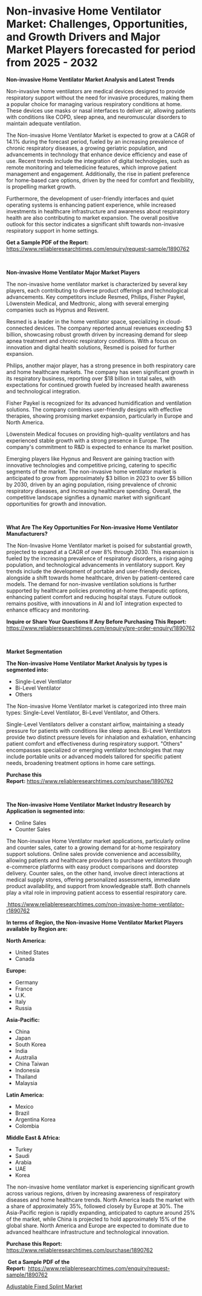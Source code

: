 <p><h1>Non-invasive Home Ventilator Market: Challenges, Opportunities, and Growth Drivers and Major Market Players forecasted for period from 2025 - 2032</h1></p><p><strong>Non-invasive Home Ventilator Market Analysis and Latest Trends</strong></p>
<p><p>Non-invasive home ventilators are medical devices designed to provide respiratory support without the need for invasive procedures, making them a popular choice for managing various respiratory conditions at home. These devices use masks or nasal interfaces to deliver air, allowing patients with conditions like COPD, sleep apnea, and neuromuscular disorders to maintain adequate ventilation.</p><p>The Non-invasive Home Ventilator Market is expected to grow at a CAGR of 14.1% during the forecast period, fueled by an increasing prevalence of chronic respiratory diseases, a growing geriatric population, and advancements in technology that enhance device efficiency and ease of use. Recent trends include the integration of digital technologies, such as remote monitoring and telemedicine features, which improve patient management and engagement. Additionally, the rise in patient preference for home-based care options, driven by the need for comfort and flexibility, is propelling market growth. </p><p>Furthermore, the development of user-friendly interfaces and quiet operating systems is enhancing patient experience, while increased investments in healthcare infrastructure and awareness about respiratory health are also contributing to market expansion. The overall positive outlook for this sector indicates a significant shift towards non-invasive respiratory support in home settings.</p></p>
<p><strong>Get a Sample PDF of the Report:&nbsp;</strong> <a href="https://www.reliableresearchtimes.com/enquiry/request-sample/1890762?utm_campaign=3274&utm_medium=2&utm_source=Github&utm_content=ia&utm_term=05032025&utm_id=non-invasive-home-ventilator">https://www.reliableresearchtimes.com/enquiry/request-sample/1890762</a></p>
<p>&nbsp;</p>
<p><strong>Non-invasive Home Ventilator Major Market Players</strong></p>
<p><p>The non-invasive home ventilator market is characterized by several key players, each contributing to diverse product offerings and technological advancements. Key competitors include Resmed, Philips, Fisher Paykel, Löwenstein Medical, and Medtronic, along with several emerging companies such as Hypnus and Resvent.</p><p>Resmed is a leader in the home ventilator space, specializing in cloud-connected devices. The company reported annual revenues exceeding $3 billion, showcasing robust growth driven by increasing demand for sleep apnea treatment and chronic respiratory conditions. With a focus on innovation and digital health solutions, Resmed is poised for further expansion.</p><p>Philips, another major player, has a strong presence in both respiratory care and home healthcare markets. The company has seen significant growth in its respiratory business, reporting over $18 billion in total sales, with expectations for continued growth fueled by increased health awareness and technological integration.</p><p>Fisher Paykel is recognized for its advanced humidification and ventilation solutions. The company combines user-friendly designs with effective therapies, showing promising market expansion, particularly in Europe and North America.</p><p>Löwenstein Medical focuses on providing high-quality ventilators and has experienced stable growth with a strong presence in Europe. The company's commitment to R&D is expected to enhance its market position.</p><p>Emerging players like Hypnus and Resvent are gaining traction with innovative technologies and competitive pricing, catering to specific segments of the market. The non-invasive home ventilator market is anticipated to grow from approximately $3 billion in 2023 to over $5 billion by 2030, driven by an aging population, rising prevalence of chronic respiratory diseases, and increasing healthcare spending. Overall, the competitive landscape signifies a dynamic market with significant opportunities for growth and innovation.</p></p>
<p>&nbsp;</p>
<p><strong>What Are The Key Opportunities For Non-invasive Home Ventilator Manufacturers?</strong></p>
<p><p>The Non-Invasive Home Ventilator market is poised for substantial growth, projected to expand at a CAGR of over 8% through 2030. This expansion is fueled by the increasing prevalence of respiratory disorders, a rising aging population, and technological advancements in ventilatory support. Key trends include the development of portable and user-friendly devices, alongside a shift towards home healthcare, driven by patient-centered care models. The demand for non-invasive ventilation solutions is further supported by healthcare policies promoting at-home therapeutic options, enhancing patient comfort and reducing hospital stays. Future outlook remains positive, with innovations in AI and IoT integration expected to enhance efficacy and monitoring.</p></p>
<p><strong>Inquire or Share Your Questions If Any Before Purchasing This Report:</strong> <a href="https://www.reliableresearchtimes.com/enquiry/pre-order-enquiry/1890762?utm_campaign=3274&utm_medium=2&utm_source=Github&utm_content=ia&utm_term=05032025&utm_id=non-invasive-home-ventilator">https://www.reliableresearchtimes.com/enquiry/pre-order-enquiry/1890762</a></p>
<p>&nbsp;</p>
<p><strong>Market Segmentation</strong></p>
<p><strong>The Non-invasive Home Ventilator Market Analysis by types is segmented into:</strong></p>
<p><ul><li>Single-Level Ventilator</li><li>Bi-Level Ventilator</li><li>Others</li></ul></p>
<p><p>The Non-invasive Home Ventilator market is categorized into three main types: Single-Level Ventilator, Bi-Level Ventilator, and Others. </p><p>Single-Level Ventilators deliver a constant airflow, maintaining a steady pressure for patients with conditions like sleep apnea. Bi-Level Ventilators provide two distinct pressure levels for inhalation and exhalation, enhancing patient comfort and effectiveness during respiratory support. "Others" encompasses specialized or emerging ventilator technologies that may include portable units or advanced models tailored for specific patient needs, broadening treatment options in home care settings.</p></p>
<p><strong>Purchase this Report:&nbsp;</strong><a href="https://www.reliableresearchtimes.com/purchase/1890762?utm_campaign=3274&utm_medium=2&utm_source=Github&utm_content=ia&utm_term=05032025&utm_id=non-invasive-home-ventilator">https://www.reliableresearchtimes.com/purchase/1890762</a></p>
<p>&nbsp;</p>
<p><strong>The Non-invasive Home Ventilator Market Industry Research by Application is segmented into:</strong></p>
<p><ul><li>Online Sales</li><li>Counter Sales</li></ul></p>
<p><p>The Non-invasive Home Ventilator market applications, particularly online and counter sales, cater to a growing demand for at-home respiratory support solutions. Online sales provide convenience and accessibility, allowing patients and healthcare providers to purchase ventilators through e-commerce platforms with easy product comparisons and doorstep delivery. Counter sales, on the other hand, involve direct interactions at medical supply stores, offering personalized assessments, immediate product availability, and support from knowledgeable staff. Both channels play a vital role in improving patient access to essential respiratory care.</p></p>
<p><a href="https://www.reliableresearchtimes.com/non-invasive-home-ventilator-r1890762?utm_campaign=3274&utm_medium=2&utm_source=Github&utm_content=ia&utm_term=05032025&utm_id=non-invasive-home-ventilator">&nbsp;https://www.reliableresearchtimes.com/non-invasive-home-ventilator-r1890762</a></p>
<p><strong>In terms of Region, the Non-invasive Home Ventilator Market Players available by Region are:</strong></p>
<p>
    <p> <strong> North America: </strong>
        <ul>
            <li>United States</li>
            <li>Canada</li>
        </ul>
        </p> 
    <p> <strong> Europe: </strong>
        <ul>
            <li>Germany</li>
            <li>France</li>
            <li>U.K.</li>
            <li>Italy</li>
            <li>Russia</li>
        </ul>
        </p> 
    <p> <strong> Asia-Pacific: </strong>
        <ul>
            <li>China</li>
            <li>Japan</li>
            <li>South Korea</li>
            <li>India</li>
            <li>Australia</li>
            <li>China Taiwan</li>
            <li>Indonesia</li>
            <li>Thailand</li>
            <li>Malaysia</li>
        </ul>
        </p> 
    <p> <strong> Latin America: </strong>
        <ul>
            <li>Mexico</li>
            <li>Brazil</li>
            <li>Argentina Korea</li>
            <li>Colombia</li>
        </ul>
        </p> 
    <p> <strong> Middle East & Africa: </strong>
        <ul>
            <li>Turkey</li>
            <li>Saudi</li>
            <li>Arabia</li>
            <li>UAE</li>
            <li>Korea</li>
        </ul>
    </p>
    </p>
<p><p>The non-invasive home ventilator market is experiencing significant growth across various regions, driven by increasing awareness of respiratory diseases and home healthcare trends. North America leads the market with a share of approximately 35%, followed closely by Europe at 30%. The Asia-Pacific region is rapidly expanding, anticipated to capture around 25% of the market, while China is projected to hold approximately 15% of the global share. North America and Europe are expected to dominate due to advanced healthcare infrastructure and technological innovation.</p></p>
<p><strong>Purchase this Report: </strong><a href="https://www.reliableresearchtimes.com/purchase/1890762?utm_campaign=3274&utm_medium=2&utm_source=Github&utm_content=ia&utm_term=05032025&utm_id=non-invasive-home-ventilator">https://www.reliableresearchtimes.com/purchase/1890762</a></p>
<p>&nbsp;<strong>Get a Sample PDF of the Report:&nbsp;&nbsp;</strong><a href="https://www.reliableresearchtimes.com/enquiry/request-sample/1890762?utm_campaign=3274&utm_medium=2&utm_source=Github&utm_content=ia&utm_term=05032025&utm_id=non-invasive-home-ventilator">https://www.reliableresearchtimes.com/enquiry/request-sample/1890762</a></p>
<p><strong></strong></p>
<p><p><a href="https://github.com/donkalucine10/Market-Research-Report-List-1/blob/main/adjustable-fixed-splint-market.md?utm_campaign=3274&utm_medium=2&utm_source=Github&utm_content=ia&utm_term=05032025&utm_id=non-invasive-home-ventilator">Adjustable Fixed Splint Market</a></p></p>